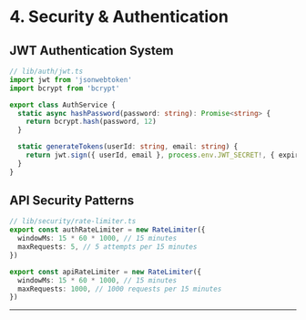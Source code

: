 # 4. Security & Authentication

## JWT Authentication System

```typescript
// lib/auth/jwt.ts
import jwt from 'jsonwebtoken'
import bcrypt from 'bcrypt'

export class AuthService {
  static async hashPassword(password: string): Promise<string> {
    return bcrypt.hash(password, 12)
  }

  static generateTokens(userId: string, email: string) {
    return jwt.sign({ userId, email }, process.env.JWT_SECRET!, { expiresIn: '7d' })
  }
}
```

## API Security Patterns

```typescript
// lib/security/rate-limiter.ts
export const authRateLimiter = new RateLimiter({
  windowMs: 15 * 60 * 1000, // 15 minutes
  maxRequests: 5, // 5 attempts per 15 minutes
})

export const apiRateLimiter = new RateLimiter({
  windowMs: 15 * 60 * 1000, // 15 minutes
  maxRequests: 1000, // 1000 requests per 15 minutes
})
```

---
